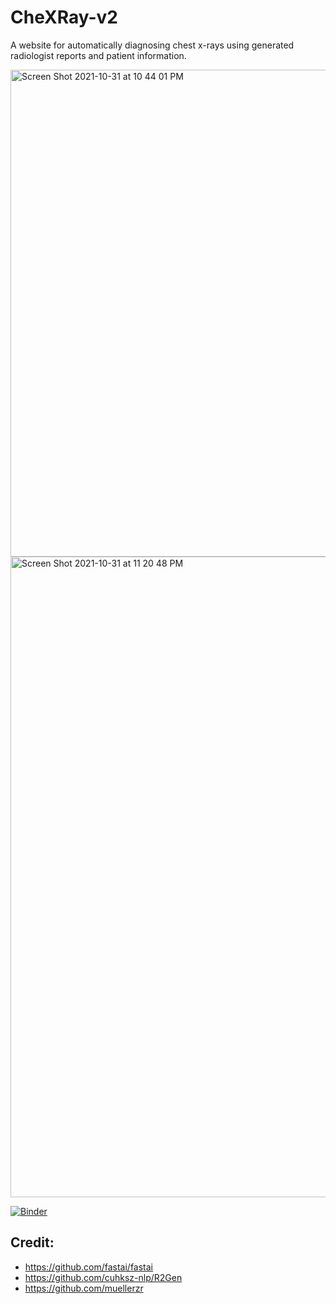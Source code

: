 # CheXRay-v2

A website for automatically diagnosing chest x-rays using generated radiologist reports and patient information.

<img width="779" alt="Screen Shot 2021-10-31 at 10 44 01 PM" src="https://user-images.githubusercontent.com/40700820/194950007-cfe0cac1-8c0b-476f-aabd-12543956b177.png">
<img width="1025" alt="Screen Shot 2021-10-31 at 11 20 48 PM" src="https://user-images.githubusercontent.com/40700820/194950046-43572cea-9bd3-4608-8196-5df48b7f00d9.png">

[![Binder](https://mybinder.org/badge_logo.svg)](https://mybinder.org/v2/gh/andrewhinh/CheXRay-v2/HEAD?urlpath=voila%2Frender%2Fproduction.ipynb?voila-theme=dark)

## Credit:
- https://github.com/fastai/fastai
- https://github.com/cuhksz-nlp/R2Gen
- https://github.com/muellerzr
